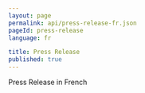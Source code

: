```yaml
---
layout: page
permalink: api/press-release-fr.json
pageId: press-release
language: fr

title: Press Release
published: true
---
```


Press Release in French